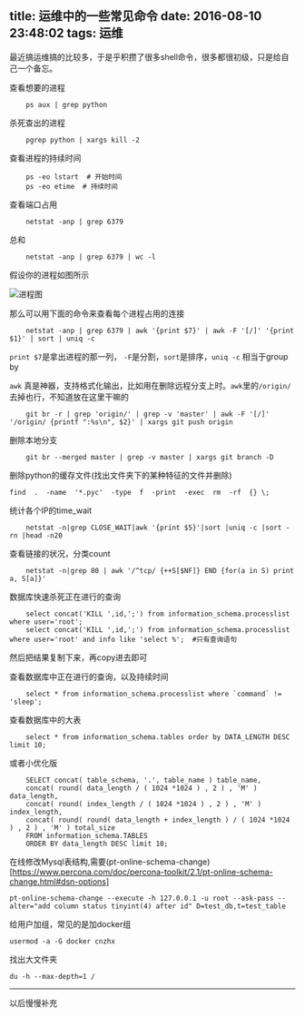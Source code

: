title: 运维中的一些常见命令
date: 2016-08-10 23:48:02
tags: 运维
---

最近搞运维搞的比较多，于是乎积攒了很多shell命令，很多都很初级，只是给自己一个备忘。<!--more-->

查看想要的进程

        ps aux | grep python

杀死查出的进程

        pgrep python | xargs kill -2

查看进程的持续时间

        ps -eo lstart  # 开始时间
        ps -eo etime  # 持续时间

查看端口占用

        netstat -anp | grep 6379

总和

        netstat -anp | grep 6379 | wc -l

假设你的进程如图所示

![进程图](http://ali.0x01.site/%E7%AB%AF%E5%8F%A3%E8%BF%9B%E7%A8%8B%E5%8D%A0%E7%94%A8.png)

那么可以用下面的命令来查看每个进程占用的连接

        netstat -anp | grep 6379 | awk '{print $7}' | awk -F '[/]' '{print $1}' | sort | uniq -c

`print $7`是拿出进程的那一列， `-F`是分割，`sort`是排序，`uniq -c` 相当于group by

`awk` 真是神器，支持格式化输出，比如用在删除远程分支上时。`awk`里的`/origin/`去掉也行，不知道放在这里干嘛的

        git br -r | grep 'origin/' | grep -v 'master' | awk -F '[/]' '/origin/ {printf ":%s\n", $2}' | xargs git push origin

删除本地分支

        git br --merged master | grep -v master | xargs git branch -D

删除python的缓存文件(找出文件夹下的某种特征的文件并删除)

```
find  .  -name  '*.pyc'  -type  f  -print  -exec  rm  -rf  {} \;
```

统计各个IP的time_wait

        netstat -n|grep CLOSE_WAIT|awk '{print $5}'|sort |uniq -c |sort -rn |head -n20

查看链接的状况，分类count

        netstat -n|grep 80 | awk '/^tcp/ {++S[$NF]} END {for(a in S) print a, S[a]}'

数据库快速杀死正在进行的查询

        select concat('KILL ',id,';') from information_schema.processlist where user='root';
        select concat('KILL ',id,';') from information_schema.processlist where user='root' and info like 'select %';  #只有查询语句

然后把结果复制下来，再copy进去即可

查看数据库中正在进行的查询，以及持续时间

        select * from information_schema.processlist where `command` != 'sleep';

查看数据库中的大表

        select * from information_schema.tables order by DATA_LENGTH DESC limit 10;

或者小优化版

        SELECT concat( table_schema, '.', table_name ) table_name,
        concat( round( data_length / ( 1024 *1024 ) , 2 ) , 'M' ) data_length,
        concat( round( index_length / ( 1024 *1024 ) , 2 ) , 'M' ) index_length,
        concat( round( round( data_length + index_length ) / ( 1024 *1024 ) , 2 ) , 'M' ) total_size
        FROM information_schema.TABLES
        ORDER BY data_length DESC limit 10;

在线修改Mysql表结构,需要(pt-online-schema-change)[https://www.percona.com/doc/percona-toolkit/2.1/pt-online-schema-change.html#dsn-options]

```
pt-online-schema-change --execute -h 127.0.0.1 -u root --ask-pass --alter="add column status tinyint(4) after id" D=test_db,t=test_table
```

给用户加组，常见的是加docker组

```
usermod -a -G docker cnzhx
```

找出大文件夹

```
du -h --max-depth=1 /
```

- - -

以后慢慢补充
